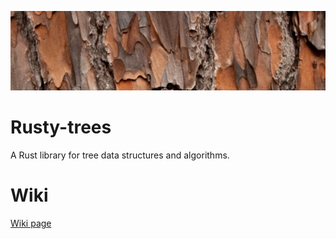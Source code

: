 
![alt text](https://github.com/izzys/Rusty-trees/blob/master/rusty-tree.jpg)
# Rusty-trees
A Rust library for tree data structures and algorithms.

# Wiki
[Wiki page](https://github.com/izzys/Rusty-trees/wiki)
